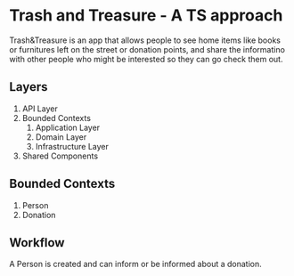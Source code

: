 # Trash and Treasure - A TS approach
Trash&Treasure is an app that allows people to see home items like books or furnitures left on the street or donation points, and share the informatino with other people who might be interested so they can go check them out.

## Layers
1. API Layer
2. Bounded Contexts
   1. Application Layer
   2. Domain Layer
   3. Infrastructure Layer
3. Shared Components

## Bounded Contexts
1. Person
2. Donation

## Workflow
A Person is created and can inform or be informed about a donation.


